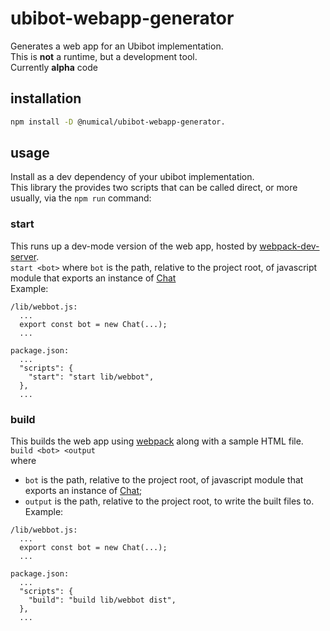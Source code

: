 # ubibot-webapp-generator
Generates a web app for an Ubibot implementation.  
This is **not** a runtime, but a development tool.  
Currently **alpha** code 

## installation
```bash
npm install -D @numical/ubibot-webapp-generator.
```

## usage
Install as a dev dependency of your ubibot implementation.  
This library the provides two scripts that can be called direct, or more usually, via the ```npm run``` command:

### start
This runs up a dev-mode version of the web app, hosted by [webpack-dev-server](https://webpack.js.org/configuration/dev-server/).  
```start <bot>``` where ```bot``` is the path, relative to the project root, of javascript module that exports an instance of [Chat](../ubibot-core/lib/classes/Chat)    
Example:
```
/lib/webbot.js:
  ...
  export const bot = new Chat(...);
  ...

package.json:
  ...
  "scripts": {
    "start": "start lib/webbot",
  },
  ...
```

### build
This builds the web app using [webpack](https://webpack.js.org/) along with a sample HTML file.  
```build <bot> <output```  
where
* ```bot``` is the path, relative to the project root, of javascript module that exports an instance of [Chat](../ubibot-core/lib/classes/Chat);
* ```output``` is the path, relative to the project root,  to write the built files to.  
Example:
```
/lib/webbot.js:
  ...
  export const bot = new Chat(...);
  ...

package.json:
  ...
  "scripts": {
    "build": "build lib/webbot dist",
  },
  ...
```

